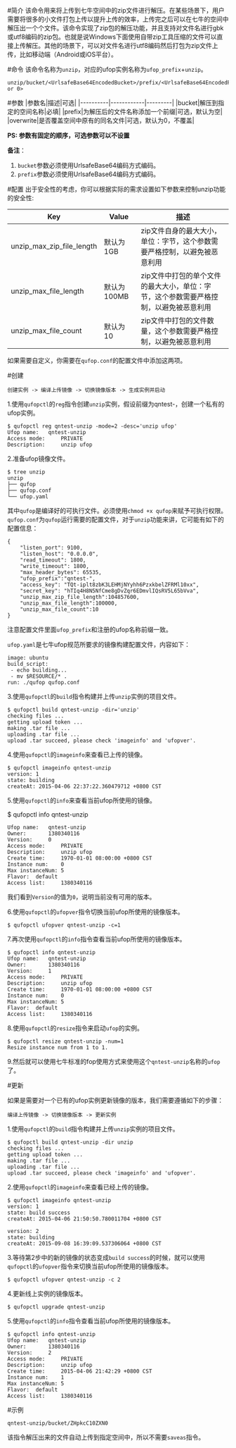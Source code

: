 #简介
该命令用来将上传到七牛空间中的zip文件进行解压。在某些场景下，用户需要将很多的小文件打包上传以提升上传的效率，上传完之后可以在七牛的空间中解压出一个个文件。该命令实现了zip包的解压功能，并且支持对文件名进行gbk或utf8编码的zip包。也就是说Windows下面使用自带zip工具压缩的文件可以直接上传解压。其他的场景下，可以对文件名进行utf8编码然后打包为zip文件上传，比如移动端（Android或iOS平台）。

#命令
该命令名称为`unzip`，对应的ufop实例名称为`ufop_prefix`+`unzip`。
```
unzip/bucket/<UrlsafeBase64EncodedBucket>/prefix/<UrlsafeBase64EncodedPrefix>/overwrite/<1 or 0>
```

#参数
|参数名|描述|可选|
|----------|------------|---------|
|bucket|解压到指定的空间名称|必填|
|prefix|为解压后的文件名称添加一个前缀|可选，默认为空|
|overwrite|是否覆盖空间中原有的同名文件|可选，默认为0，不覆盖|

**PS: 参数有固定的顺序，可选参数可以不设置**

**备注**：

1. `bucket`参数必须使用UrlsafeBase64编码方式编码。
2. `prefix`参数必须使用UrlsafeBase64编码方式编码。

#配置
出于安全性的考虑，你可以根据实际的需求设置如下参数来控制unzip功能的安全性:

|Key|Value|描述|
|-------|---------|-------------|
|unzip_max_zip_file_length|默认为1GB|zip文件自身的最大大小，单位：字节，这个参数需要严格控制，以避免被恶意利用|
|unzip_max_file_length|默认为100MB|zip文件中打包的单个文件的最大大小，单位：字节，这个参数需要严格控制，以避免被恶意利用|
|unzip_max_file_count|默认为10|zip文件中打包的文件数量，这个参数需要严格控制，以避免被恶意利用|

如果需要自定义，你需要在`qufop.conf`的配置文件中添加这两项。

#创建

```
创建实例 -> 编译上传镜像 -> 切换镜像版本 -> 生成实例并启动
```

1.使用`qufopctl`的`reg`指令创建`unzip`实例，假设前缀为qntest-，创建一个私有的ufop实例。

```
$ qufopctl reg qntest-unzip -mode=2 -desc='unzip ufop'
Ufop name:	 qntest-unzip
Access mode:	 PRIVATE
Description:	 unzip ufop
```

2.准备ufop镜像文件。

```
$ tree unzip
unzip
├── qufop
├── qufop.conf
└── ufop.yaml
```

其中`qufop`是编译好的可执行文件。必须使用`chmod +x qufop`来赋予可执行权限。`qufop.conf`为`qufop`运行需要的配置文件，对于`unzip`功能来讲，它可能有如下的配置信息：

```
{
    "listen_port": 9100,
    "listen_host": "0.0.0.0",
    "read_timeout": 1800,
    "write_timeout": 1800,
    "max_header_bytes": 65535,
    "ufop_prefix":"qntest-",
    "access_key": "TQt-iplt8zbK3LEHMjNYyhh6PzxkbelZFRMl10xx",
    "secret_key": "hTIq4H8N5NfCme8gDvZqr6EDmvlIQsRV5L65bVva",
    "unzip_max_zip_file_length":104857600,
    "unzip_max_file_length":100000,
    "unzip_max_file_count":10
}
```

注意配置文件里面`ufop_prefix`和注册的ufop名称前缀一致。

`ufop.yaml`是七牛ufop规范所要求的镜像构建配置文件，内容如下：

```
image: ubuntu
build_script:
 - echo building...
 - mv $RESOURCE/* .
run: ./qufop qufop.conf
```

3.使用`qufopctl`的`build`指令构建并上传`unzip`实例的项目文件。

```
$ qufopctl build qntest-unzip -dir='unzip'
checking files ...
getting upload token ...
making .tar file ...
uploading .tar file ...
upload .tar succeed, please check 'imageinfo' and 'ufopver'.
```

4.使用`qufopctl`的`imageinfo`来查看已上传的镜像。

```
$ qufopctl imageinfo qntest-unzip
version: 1
state: building
createAt: 2015-04-06 22:37:22.360479712 +0800 CST
```

5.使用`qufopctl`的`info`来查看当前ufop所使用的镜像。

$ qufopctl info qntest-unzip
```
Ufop name:	 qntest-unzip
Owner:		 1380340116
Version:	 0
Access mode:	 PRIVATE
Description:	 unzip ufop
Create time:	 1970-01-01 08:00:00 +0800 CST
Instance num:	 0
Max instanceNum: 5
Flavor:	 default
Access list:	 1380340116
```
我们看到`Version`的值为`0`，说明当前没有可用的版本。

6.使用`qufopctl`的`ufopver`指令切换当前ufop所使用的镜像版本。

```
$ qufopctl ufopver qntest-unzip -c=1
```

7.再次使用`qufopctl`的`info`指令查看当前ufop所使用的镜像版本。

```
$ qufopctl info qntest-unzip
Ufop name:	 qntest-unzip
Owner:		 1380340116
Version:	 1
Access mode:	 PRIVATE
Description:	 unzip ufop
Create time:	 1970-01-01 08:00:00 +0800 CST
Instance num:	 0
Max instanceNum: 5
Flavor:	 default
Access list:	 1380340116
```

8.使用`qufopctl`的`resize`指令来启动`ufop`的实例。

```
$ qufopctl resize qntest-unzip -num=1
Resize instance num from 1 to 1.
```

9.然后就可以使用七牛标准的fop使用方式来使用这个`qntest-unzip`名称的`ufop` 了。

#更新

如果是需要对一个已有的ufop实例更新镜像的版本，我们需要遵循如下的步骤：

```
编译上传镜像 -> 切换镜像版本 -> 更新实例
```

1.使用`qufopctl`的`build`指令构建并上传`unzip`实例的项目文件。

```
$ qufopctl build qntest-unzip -dir unzip
checking files ...
getting upload token ...
making .tar file ...
uploading .tar file ...
upload .tar succeed, please check 'imageinfo' and 'ufopver'.
```

2.使用`qufopctl`的`imageinfo`来查看已经上传的镜像。

```
$ qufopctl imageinfo qntest-unzip
version: 1
state: build success
createAt: 2015-04-06 21:50:50.780011704 +0800 CST

version: 2
state: building
createAt: 2015-09-08 16:39:09.537306064 +0800 CST
```

3.等待第2步中的新的镜像的状态变成`build success`的时候，就可以使用`qufopctl`的`ufopver`指令来切换当前ufop所使用的镜像版本。

```
$ qufopctl ufopver qntest-unzip -c 2
```

4.更新线上实例的镜像版本。

```
$ qufopctl upgrade qntest-unzip
```

5.使用`qufopctl`的`info`指令查看当前ufop所使用的镜像版本。

```
$ qufopctl info qntest-unzip
Ufop name:   qntest-unzip
Owner:       1380340116
Version:     2
Access mode:     PRIVATE
Description:     unzip ufop
Create time:     2015-04-06 21:42:29 +0800 CST
Instance num:    1
Max instanceNum: 5
Flavor:  default
Access list:     1380340116
```

#示例

```
qntest-unzip/bucket/ZHpkcC10ZXN0
```
该指令解压出来的文件自动上传到指定空间中，所以不需要`saveas`指令。
